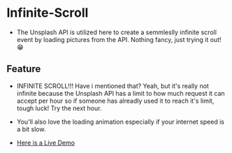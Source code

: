 # Infinite-Scroll

- The Unsplash API is utilized here to create a semmleslly infinite scroll event by loading pictures from the API. Nothing fancy, just trying it out!😁

## Feature

- INFINITE SCROLL!!! Have i mentioned that? Yeah, but it's really not infinite because the Unsplash API has a limit to how much request it can accept per hour so if someone has alreadly used it to reach it's limit, tough luck! Try the next hour.
- You'll also love the loading animation especially if your internet speed is a bit slow.

- [Here is a Live Demo](https://estifanose-sahilu.github.io/infinite-scroll/)
